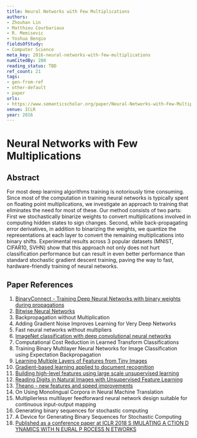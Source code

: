 ```yaml
---
title: Neural Networks with Few Multiplications
authors:
- Zhouhan Lin
- Matthieu Courbariaux
- R. Memisevic
- Yoshua Bengio
fieldsOfStudy:
- Computer Science
meta_key: 2016-neural-networks-with-few-multiplications
numCitedBy: 280
reading_status: TBD
ref_count: 21
tags:
- gen-from-ref
- other-default
- paper
urls:
- https://www.semanticscholar.org/paper/Neural-Networks-with-Few-Multiplications-Lin-Courbariaux/67c191bcce6821f736798cb9b31472bcdd1e52a6?sort=total-citations
venue: ICLR
year: 2016
---
```


# Neural Networks with Few Multiplications

## Abstract

For most deep learning algorithms training is notoriously time consuming. Since most of the computation in training neural networks is typically spent on floating point multiplications, we investigate an approach to training that eliminates the need for most of these. Our method consists of two parts: First we stochastically binarize weights to convert multiplications involved in computing hidden states to sign changes. Second, while back-propagating error derivatives, in addition to binarizing the weights, we quantize the representations at each layer to convert the remaining multiplications into binary shifts. Experimental results across 3 popular datasets (MNIST, CIFAR10, SVHN) show that this approach not only does not hurt classification performance but can result in even better performance than standard stochastic gradient descent training, paving the way to fast, hardware-friendly training of neural networks.

## Paper References

1. [BinaryConnect - Training Deep Neural Networks with binary weights during propagations](2015-binaryconnect-training-deep-neural-networks-with-binary-weights-during-propagations.md)
2. [Bitwise Neural Networks](2016-bitwise-neural-networks.md)
3. Backpropagation without Multiplication
4. Adding Gradient Noise Improves Learning for Very Deep Networks
5. Fast neural networks without multipliers
6. [ImageNet classification with deep convolutional neural networks](2012-imagenet-classification-with-deep-convolutional-neural-networks.md)
7. Computational Cost Reduction in Learned Transform Classifications
8. Training Binary Multilayer Neural Networks for Image Classification using Expectation Backpropagation
9. [Learning Multiple Layers of Features from Tiny Images](2009-learning-multiple-layers-of-features-from-tiny-images.md)
10. [Gradient-based learning applied to document recognition](1998-gradient-based-learning-applied-to-document-recognition.md)
11. [Building high-level features using large scale unsupervised learning](2013-building-high-level-features-using-large-scale-unsupervised-learning.md)
12. [Reading Digits in Natural Images with Unsupervised Feature Learning](2011-reading-digits-in-natural-images-with-unsupervised-feature-learning.md)
13. [Theano - new features and speed improvements](2012-theano-new-features-and-speed-improvements.md)
14. On Using Monolingual Corpora in Neural Machine Translation
15. Multiplierless multilayer feedforward neural network design suitable for continuous input-output mapping
16. Generating binary sequences for stochastic computing
17. A Device for Generating Binary Sequences for Stochastic Computing
18. [Published as a conference paper at ICLR 2018 S IMULATING A CTION D YNAMICS WITH N EURAL P ROCESS N ETWORKS](2018-published-as-a-conference-paper-at-iclr-2018-s-imulating-a-ction-d-ynamics-with-n-eural-p-rocess-n-etworks.md)
